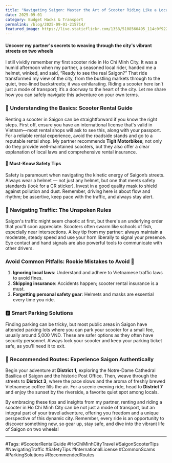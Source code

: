 ```yaml
---
title: "Navigating Saigon: Master the Art of Scooter Riding Like a Local"
date: 2025-09-01
category: Budget Hacks & Transport
permalink: /blog/2025-09-01-215714/
featured_image: https://live.staticflickr.com/1358/5108560495_114c0f922c.jpg
---
```


#### Uncover my partner's secrets to weaving through the city's vibrant streets on two wheels

I still vividly remember my first scooter ride in Ho Chi Minh City. It was a humid afternoon when my partner, a seasoned local rider, handed me a helmet, winked, and said, “Ready to see the real Saigon?” That ride transformed my view of the city, from the bustling markets through to the quiet, tree-lined backstreets; it was exhilarating. Riding a scooter here isn’t just a mode of transport; it’s a doorway to the heart of the city. Let me share how you can safely navigate this adventure on your own terms.

### 🛵 Understanding the Basics: Scooter Rental Guide
Renting a scooter in Saigon can be straightforward if you know the right steps. First off, ensure you have an international license that's valid in Vietnam—most rental shops will ask to see this, along with your passport. For a reliable rental experience, avoid the roadside stands and go to a reputable rental shop. My partner recommends **Tigit Motorbikes**; not only do they provide well-maintained scooters, but they also offer a clear explanation of local laws and comprehensive rental insurance.

#### 📜 Must-Know Safety Tips
Safety is paramount when navigating the kinetic energy of Saigon’s streets. Always wear a helmet — not just any helmet, but one that meets safety standards (look for a CR sticker). Invest in a good quality mask to shield against pollution and dust. Remember, driving here is about flow and rhythm; be assertive, keep pace with the traffic, and always stay alert.

### 🚦 Navigating Traffic: The Unspoken Rules
Saigon's traffic might seem chaotic at first, but there's an underlying order that you'll soon appreciate. Scooters often swarm like schools of fish, especially near intersections. A key tip from my partner: always maintain a moderate, steady speed and use your horn liberally to signal your presence. Eye contact and hand signals are also powerful tools to communicate with other drivers.

### Avoid Common Pitfalls: Rookie Mistakes to Avoid 🛑
1. **Ignoring local laws**: Understand and adhere to Vietnamese traffic laws to avoid fines.
2. **Skipping insurance**: Accidents happen; scooter rental insurance is a must.
3. **Forgetting personal safety gear**: Helmets and masks are essential every time you ride.

### 🅿️ Smart Parking Solutions
Finding parking can be tricky, but most public areas in Saigon have attended parking lots where you can park your scooter for a small fee, usually around 5,000 VND. These are safer options as they often have security personnel. Always lock your scooter and keep your parking ticket safe, as you'll need it to exit.

### 🌟 Recommended Routes: Experience Saigon Authentically
Begin your adventure at **District 1**, exploring the Notre-Dame Cathedral Basilica of Saigon and the historic Post Office. Then, weave through the streets to **District 3**, where the pace slows and the aroma of freshly brewed Vietnamese coffee fills the air. For a scenic evening ride, head to **District 7** and enjoy the sunset by the riverside, a favorite quiet spot among locals.

By embracing these tips and insights from my partner, renting and riding a scooter in Ho Chi Minh City can be not just a mode of transport, but an integral part of your travel adventure, offering you freedom and a unique perspective of this dynamic city. Remember, every ride is an opportunity to discover something new, so gear up, stay safe, and dive into the vibrant life of Saigon on two wheels!

---

#Tags: #ScooterRentalGuide #HoChiMinhCityTravel #SaigonScooterTips #NavigatingTraffic #SafetyTips #InternationalLicense #CommonScams #ParkingSolutions #RecommendedRoutes